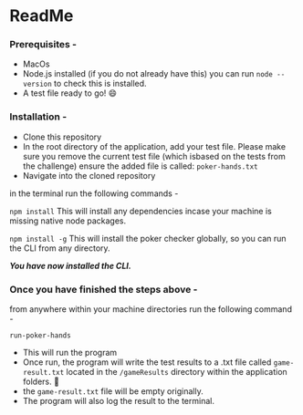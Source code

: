 # ReadMe

### Prerequisites -

- MacOs
- Node.js installed (if you do not already have this) you can run `node --version` to check this is installed.
- A test file ready to go! 😄

### Installation -

- Clone this repository
- In the root directory of the application, add your test file. Please make sure you remove the current test file (which isbased on the tests from the challenge) ensure the added file is called: `poker-hands.txt`
- Navigate into the cloned repository

in the terminal run the following commands -

`npm install` This will install any dependencies incase your machine is missing native node packages.

`npm install -g` This will install the poker checker globally, so you can run the CLI from any directory.

**_You have now installed the CLI._**

### Once you have finished the steps above -

from anywhere within your machine directories run the following command -

`run-poker-hands`

- This will run the program
- Once run, the program will write the test results to a .txt file called `game-result.txt` located in the `/gameResults` directory within the application folders. 🎉
- the `game-result.txt` file will be empty originally.
- The program will also log the result to the terminal.
